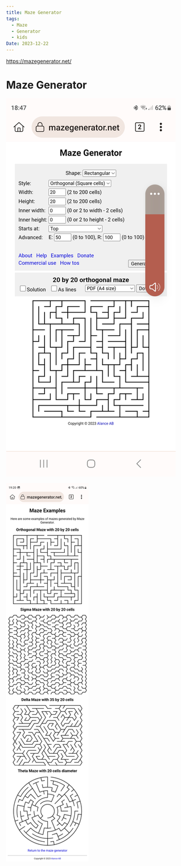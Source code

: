 ```yaml
---
title: Maze Generator
tags:
  - Maze
  - Generator
  - kids
Date: 2023-12-22
---
```

https://mazegenerator.net/

# Maze Generator

![](../_asset/Screenshot_20231222_184742_Kiwi%20Browser.jpg)


![](../_asset/Screenshot_20231222_192013_Kiwi%20Browser.jpg)


